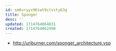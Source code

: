 ```yaml
---
id: sm6vryys96iwt9ctvsty63g
title: Sponger
desc: ''
updated: 1714764064831
created: 1714764062498
---
```


- http://uriburner.com/sponger_architecture.vsp